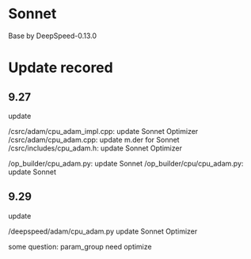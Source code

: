 # Sonnet

Base by DeepSpeed-0.13.0

# Update recored

## 9.27

update

/csrc/adam/cpu_adam_impl.cpp: update Sonnet Optimizer
/csrc/adam/cpu_adam.cpp: update m.der for Sonnet
/csrc/includes/cpu_adam.h: update Sonnet Optimizer

/op_builder/cpu_adam.py: update Sonnet
/op_builder/cpu/cpu_adam.py: update Sonnet

## 9.29

update

/deepspeed/adam/cpu_adam.py update Sonnet Optimizer

some question:
  param_group need optimize

